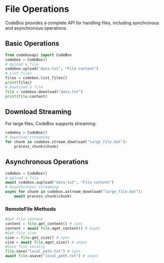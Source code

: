 # File Operations

CodeBox provides a complete API for handling files, including synchronous and asynchronous operations.

## Basic Operations

```python
from codeboxapi import CodeBox
codebox = CodeBox()
# Upload a file
codebox.upload("data.txt", "File content")
# List files
files = codebox.list_files()
print(files)
# Download a file
file = codebox.download("data.txt")
print(file.content)
```

## Download Streaming

For large files, CodeBox supports streaming:

```python
codebox = CodeBox()
# Download streaming
for chunk in codebox.stream_download("large_file.dat"):
    process_chunk(chunk)
```

## Asynchronous Operations

```python
codebox = CodeBox()
# Upload a file
await codebox.aupload("data.txt", "File content")
# Asynchronous streaming
async for chunk in codebox.astream_download("large_file.dat"):
    await process_chunk(chunk)
```

### RemoteFile Methods

```python
#Get file content
content = file.get_content() # sync
content = await file.aget_content() # async
#Get file size
size = file.get_size() # sync
size = await file.aget_size() # async
#Save file locally
file.save("local_path.txt") # sync
await file.asave("local_path.txt") # async
```
